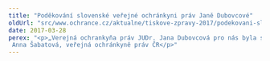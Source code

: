 ```yaml
---
title: "Poděkování slovenské veřejné ochránkyni práv Janě Dubovcové"
oldUrl: "src/www.ochrance.cz/aktualne/tiskove-zpravy-2017/podekovani-slovenske-verejne-ochrankyni-prav-jane-dubovcove"
date: 2017-03-28
perex: "<p>„Verejná ochrankyňa práv JUDr. Jana Dubovcová pro nás byla se svým týmem po celých pět let působení nejbližší partnerkou na formální i neformální úrovni. Díky jazykové a historické blízkosti jsme ke spolupráci předurčeni. V minulosti to však nebylo vždy samozřejmostí. Až během působení ombudsmanky Dubovcové nabrala spolupráce konkrétní podobu. Díky její statečnosti a odhodlání se jí dařilo otevírat palčivá společenská témata, kterými se předtím ve veřejném prostoru nikdo nezabýval. Za její poctivou práci jí patří uznání a poděkování.“  Anna Šabatová, veřejná ochránkyně práv ČR</p>"
---
```


<!-- imported from the old website -->


